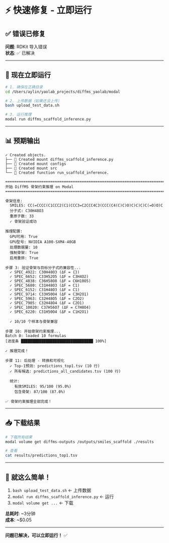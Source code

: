 # ⚡ 快速修复 - 立即运行

## ✅ 错误已修复

**问题**: RDKit 导入错误  
**状态**: ✅ 已解决

---

## 🚀 现在立即运行

```bash
# 1. 确保在正确目录
cd /Users/aylin/yaolab_projects/diffms_yaolab/modal

# 2. 上传数据（如果还没上传）
bash upload_test_data.sh

# 3. 运行推理
modal run diffms_scaffold_inference.py
```

---

## 📊 预期输出

```
✓ Created objects.
├── 🔨 Created mount diffms_scaffold_inference.py
├── 🔨 Created mount configs
├── 🔨 Created mount src
└── 🔨 Created function run_scaffold_inference.

================================================================================
开始 DiffMS 骨架约束推理 on Modal
================================================================================

骨架信息:
  SMILES: CC(=CCCC(C1CCC2(C1(CCC3=C2CCC4C3(CCC(C4(C)C)O)C)C)C)C(=O)O)C
  分子式: C30H48O3
  重原子数: 33
  ✓ 骨架验证成功

推理配置:
  GPU可用: True
  GPU型号: NVIDIA A100-SXM4-40GB
  处理数据量: 10
  强制骨架: True
  启用重排: True

步骤 3: 验证骨架与目标分子式的兼容性...
  ✓ SPEC_4922: C30H48O3 (ΔF = {})
  ✓ SPEC_6652: C33H52O5 (ΔF = C3H4O2)
  ✓ SPEC_4838: C36H58O8 (ΔF = C6H10O5)
  ✓ SPEC_5680: C31H48O3 (ΔF = C1)
  ✓ SPEC_6152: C31H48O3 (ΔF = C1)
  ✓ SPEC_9714: C33H50O4 (ΔF = C3H2O1)
  ✓ SPEC_5963: C32H48O5 (ΔF = C2O2)
  ✓ SPEC_7905: C32H48O4 (ΔF = C2O1)
  ✓ SPEC_10020: C37H56O7 (ΔF = C7H8O4)
  ✓ SPEC_6220: C31H50O4 (ΔF = C1H2O1)

  ✓ 10/10 个样本与骨架兼容

步骤 10: 开始骨架约束推理...
Batch 0: loaded 10 formulas
[进度条 ████████████████████████████████ 100%]

✓ 推理完成！

步骤 11: 后处理 - 转换和可视化
  ✓ Top-1预测: predictions_top1.tsv (10 行)
  ✓ 所有候选: predictions_all_candidates.tsv (100 行)

  统计:
    有效SMILES: 95/100 (95.0%)
    包含骨架: 87/100 (87.0%)

✅ 骨架约束推理全部完成！
```

---

## 📥 下载结果

```bash
# 下载所有结果
modal volume get diffms-outputs /outputs/smiles_scaffold ./results

# 查看
cat results/predictions_top1.tsv
```

---

## 🎯 就这么简单！

1. `bash upload_test_data.sh` ← 上传数据
2. `modal run diffms_scaffold_inference.py` ← 运行
3. `modal volume get ...` ← 下载

**总耗时**: ~3分钟  
**成本**: ~$0.05

---

**问题已解决，可以立即运行！** ✅

